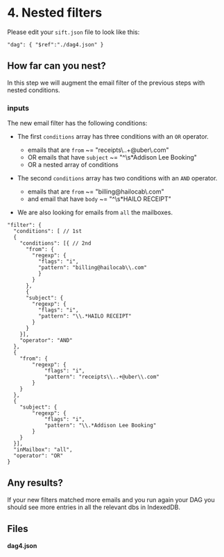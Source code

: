 # 4. Nested filters

Please edit your `sift.json` file to look like this:

`"dag": { "$ref":"./dag4.json" }`

## How far can you nest?

In this step we will augment the email filter of the previous steps with nested conditions.

### inputs

The new email filter has the following conditions:

* The first `conditions` array has three conditions with an `OR` operator.
    - emails that are `from` ~= "receipts\\..+@uber\\.com"
    - OR emails that have `subject` ~= "^\\s*Addison Lee Booking"
    - OR a nested array of conditions 

* The second `conditions` array has two conditions with an `AND` operator.
    - emails that are `from` ~= "billing@hailocab\\.com"
    - and email that have `body` ~= "^\\s*HAILO RECEIPT"

* We are also looking for emails from `all` the mailboxes.


```
"filter": {
  "conditions": [ // 1st 
  {
    "conditions": [{ // 2nd 
      "from": {
        "regexp": {
          "flags": "i",
          "pattern": "billing@hailocab\\.com"
          }
        }
      },
      {
      "subject": {
        "regexp": {
          "flags": "i",
          "pattern": "\\.*HAILO RECEIPT"
        }
      }
    }],
    "operator": "AND"
  },
  {
    "from": {
        "regexp": {
            "flags": "i",
            "pattern": "receipts\\..+@uber\\.com"
        }
    }
  },
  {
    "subject": {
        "regexp": {
            "flags": "i",
            "pattern": "\\.*Addison Lee Booking"
        }
    }
  }],
  "inMailbox": "all",
  "operator": "OR"
}
```

## Any results?


If your new filters matched more emails and you run again your DAG you should see more entries in all the relevant dbs in IndexedDB.

## Files

**dag4.json**